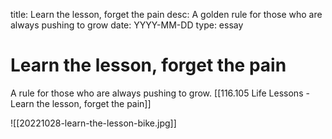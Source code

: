 title: Learn the lesson, forget the pain
desc: A golden rule for those who are always pushing to grow
date: YYYY-MM-DD
type: essay

# Learn the lesson, forget the pain

A rule for those who are always pushing to grow.
[[116.105 Life Lessons - Learn the lesson, forget the pain]]

![[20221028-learn-the-lesson-bike.jpg]]

